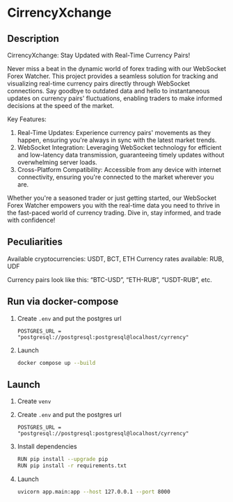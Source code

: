 # CirrencyXchange


## Description

CirrencyXchange: Stay Updated with Real-Time Currency Pairs!

Never miss a beat in the dynamic world of forex trading with our WebSocket Forex Watcher. This project provides a seamless solution for tracking and visualizing real-time currency pairs directly through WebSocket connections. Say goodbye to outdated data and hello to instantaneous updates on currency pairs' fluctuations, enabling traders to make informed decisions at the speed of the market.

Key Features:

1. Real-Time Updates: Experience currency pairs' movements as they happen, ensuring you're always in sync with the latest market trends.
2. WebSocket Integration: Leveraging WebSocket technology for efficient and low-latency data transmission, guaranteeing timely updates without overwhelming server loads.
3. Cross-Platform Compatibility: Accessible from any device with internet connectivity, ensuring you're connected to the market wherever you are.

Whether you're a seasoned trader or just getting started, our WebSocket Forex Watcher empowers you with the real-time data you need to thrive in the fast-paced world of currency trading. Dive in, stay informed, and trade with confidence!


## Peculiarities

Available cryptocurrencies: USDT, BCT, ETH
Currency rates available: RUB, UDF

Currency pairs look like this: “BTC-USD”, “ETH-RUB”, “USDT-RUB”, etc.

## Run via docker-compose

1. Create `.env` and put the postgres url

      ```env
      POSTGRES_URL = "postgresql://postgresql:postgresql@localhost/cyrrency"
      ```

2. Launch

     ```bash
     docker compose up --build
     ```

## Launch

1. Create `venv`

2. Create `.env` and put the postgres url

      ```env
      POSTGRES_URL = "postgresql://postgresql:postgresql@localhost/cyrrency"
      ```
3. Install dependencies

    ```bash
    RUN pip install --upgrade pip
    RUN pip install -r requirements.txt
    ```
4. Launch

    ```bash
    uvicorn app.main:app --host 127.0.0.1 --port 8000
    ```
